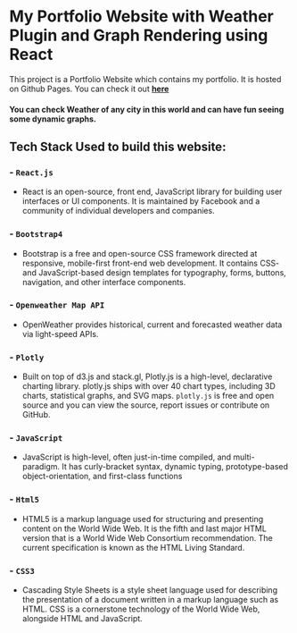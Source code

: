 # My Portfolio Website with Weather Plugin and Graph Rendering using React

This project is a Portfolio Website which contains my portfolio.
It is hosted on Github Pages.
You can check it out <a href="https://radientbrain.github.io/latest-portfolio/"><b>here</b></a>

#### You can check Weather of any city in this world and can have fun seeing some dynamic graphs. 


## Tech Stack Used to build this website:

### - `React.js`
- React is an open-source, front end, JavaScript library for building user interfaces or UI components. It is maintained by Facebook and a community of individual developers and companies.
### - `Bootstrap4`
- Bootstrap is a free and open-source CSS framework directed at responsive, mobile-first front-end web development. It contains CSS- and JavaScript-based design templates for typography, forms, buttons, navigation, and other interface components.
### - `Openweather Map API`
- OpenWeather provides historical, current and forecasted weather data via light-speed APIs. 
### - `Plotly`
- Built on top of d3.js and stack.gl, Plotly.js is a high-level, declarative charting library. plotly.js ships with over 40 chart types, including 3D charts, statistical graphs, and SVG maps.
`plotly.js` is free and open source and you can view the source, report issues or contribute on GitHub.
### - `JavaScript`
- JavaScript is high-level, often just-in-time compiled, and multi-paradigm. It has curly-bracket syntax, dynamic typing, prototype-based object-orientation, and first-class functions
### - `Html5`
- HTML5 is a markup language used for structuring and presenting content on the World Wide Web. It is the fifth and last major HTML version that is a World Wide Web Consortium recommendation. The current specification is known as the HTML Living Standard.
### - `CSS3`
- Cascading Style Sheets is a style sheet language used for describing the presentation of a document written in a markup language such as HTML. CSS is a cornerstone technology of the World Wide Web, alongside HTML and JavaScript.